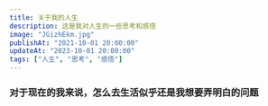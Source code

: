 ```yaml
---
title: 关于我的人生
description: 这是我对人生的一些思考和感悟
image: "JGizhEkm.jpg"
publishAt: "2021-10-01 20:00:00"
updateAt: "2023-10-01 20:00:00"
tags: ["人生", "思考", "感悟"]
---
```


### 对于现在的我来说，怎么去生活似乎还是我想要弄明白的问题
